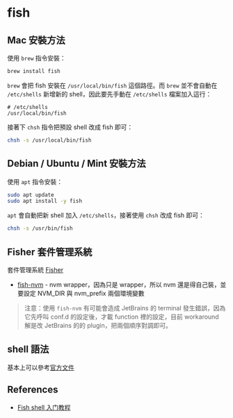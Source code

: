 # fish

## Mac 安裝方法

使用 `brew` 指令安裝：

```bash
brew install fish
```

`brew` 會把 fish 安裝在 `/usr/local/bin/fish` 這個路徑。而 `brew` 並不會自動在 `/etc/shells` 新增新的 shell，因此要先手動在 `/etc/shells` 檔案加入這行：

```
# /etc/shells
/usr/local/bin/fish
```

接著下 `chsh` 指令把預設 shell 改成 fish 即可：

```bash
chsh -s /usr/local/bin/fish
```

## Debian / Ubuntu / Mint 安裝方法

使用 `apt` 指令安裝：

```bash
sudo apt update
sudo apt install -y fish
```

`apt` 會自動把新 shell 加入 `/etc/shells`，接著使用 `chsh` 改成 fish 即可： 

```bash
chsh -s /usr/bin/fish
```

## Fisher 套件管理系統

套件管理系統 [Fisher](https://github.com/jorgebucaran/fisher)

* [fish-nvm](https://github.com/FabioAntunes/fish-nvm) - nvm wrapper，因為只是 wrapper，所以 nvm 還是得自己裝，並要設定 NVM_DIR 與 nvm_prefix 兩個環境變數

> 注意：使用 `fish-nvm` 有可能會造成 JetBrains 的 terminal 發生錯誤，因為它先呼叫 conf.d 的設定後，才載 function 裡的設定，目前 workaround 解是改 JetBrains 的的 plugin，把兩個順序對調即可。

## shell 語法

基本上可以參考[官方文件](https://fishshell.com/docs/current/tutorial.html#tut_conditionals)

## References

* [Fish shell 入门教程](http://www.ruanyifeng.com/blog/2017/05/fish_shell.html)
